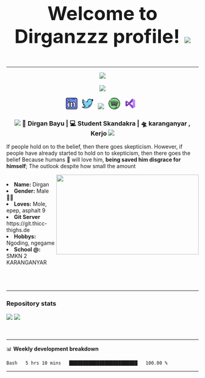 <h3 align="center" style="font-size:50px;">
  Welcome to Dirganzzz profile!
  <img src="https://media.giphy.com/media/hvRJCLFzcasrR4ia7z/giphy.gif" width="28">
</h3>

-------


<!-- Typing SVG by DenverCoder1 - https://github.com/dirgannn/readme-typing-svg -->
<p align="center">
  <a href="https://github.com/DenverCoder1/readme-typing-svg"><img src="https://readme-typing-svg.demolab.com/?lines=Still%20yg%20Learn%20Of%20Coding&font=Fira%20Code&center=true&width=440&height=45&color=8A2BE2&vCenter=true&size=22&pause=1000"></a>
 <div align="center">
  <img src="https://pronoun.cyou/x/y?subject=He&object=Him&height=20">
   </div>
</p>

<p align='center'>
   <a href="https://www.linkedin.com/in/dirgan-syahputra-582911251/"><img height="30" src="https://raw.githubusercontent.com/8bithemant/8bithemant/master/linkedin.png?raw=true"></a>&nbsp;&nbsp;
<a href=""><img height="30" src="https://raw.githubusercontent.com/8bithemant/8bithemant/master/twitter.png?raw=true"></a>&nbsp;&nbsp;
<a href="https://www.instagram.com/dirganyx/"><img height="30" src="https://user-images.githubusercontent.com/43545812/144035088-0dfb165f-8fe0-4d13-896c-876c29d2b128.png"></a>&nbsp;&nbsp;
<a href="https://open.spotify.com/album/3EB7ph15adSMaqayJE7gJX"><img height="30" src="https://raw.githubusercontent.com/8bithemant/8bithemant/master/spotify.png?raw=true"></a>&nbsp;&nbsp;
 <a href="https://vscode.dev/"><img height="30" src="https://raw.githubusercontent.com/AbhishekMaira10/AbhishekMaira10/master/Resources/png/visual-studio.png?raw=true"></a>&nbsp;&nbsp;
 </p>
 
 <div align="center">
<h3><img src="https://media.giphy.com/media/WUlplcMpOCEmTGBtBW/giphy.gif" width="30"> 🙎 Dirgan Bayu | 💻 Student Skandakra | 🛸 karanganyar , Kerjo <img src="https://media.giphy.com/media/WUlplcMpOCEmTGBtBW/giphy.gif" width="30"></h3>
</div>

<p align="center">


  If people hold on to the belief, then there goes skepticism. However, if people have already started to hold on to skepticism, then there goes the belief
  Because humans 👿 will love him, <b>being saved him disgrace for himself</b>; The outlook despite how small the amount

<p>
  
  
  
  <div align="center">
<img src="https://i.imgur.com/KXx0cCx.gif" align="right" width="373.5px" height="208.5px">
  </div>
<br>
<li>
 <b>Name:</b> Dirgan</li>
<li>
<b>Gender:</b> Male 🏳️‍⚧️
</li>
<li>
<b>Loves:</b> Mole, epep, asphalt 9
</li>
<li>
<b>Git Server</b> https://git.thicc-thighs.de
</li>
<li>
<b>Hobbys:</b> Ngoding, ngegame
</li>
<li>
<b>School @:</b> SMKN 2 KARANGANYAR
</li>
<br><br><br>
</div>

-------


<h3>Repository stats</h3> 

<div>
  <img height="140px" src="https://github-readme-stats.vercel.app/api?username=dirgannn&show_icons=true&count_private=true&theme=tokyonight" />
  <img src="https://github-readme-stats.vercel.app/api/top-langs/?username=dirgannn&layout=compact&count_private=true&theme=nightowl" />
</div> <br> <br>

-------


📊 **Weekly development breakdown**
<!--START_SECTION:waka-->

```text
Bash   5 hrs 10 mins   █████████████████████████   100.00 %
```

<!--END_SECTION:waka-->

-------
